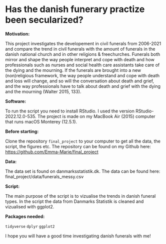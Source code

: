 # Has the danish funerary practize been secularized?

**Motivation:**  

This project investigates the developement in civil funerals from 2006-2021 and compare the trend in civil funerals with the amount of funerals in the danish national church and in other religions & freechurches. Funerals both mirror and shape the way people interpret and cope with death and how professionals such as nurses and social health care assistants take care of the dying and the mourning. If the funerals are brought into a new (non)religious framework, the way people understand and cope with death and loss will change, and so will the conversation about death and grief, and the way professionals have to talk about death and grief with the dying and the mourning (Walter 2015, 133).

**Software:** 

To run the script you need to install RStudio. I used the version RStudio-2022.12.0-535. 
The project is made on my MacBook Air (2015) computer that runs macOS Monterey (12.5.1).

**Before starting:**

Clone the repository `final_project` to your computer to get all the data, the script, the figures etc. The repository can be found on my Github here: https://github.com/Emma-Marie/final_project 

**Data:**

The data set is found on danmarksstatistik.dk. The data can be found here: final_project/data/funerals_messy.csv

**Script:**

The main purpose of the script is to vizualise the trends in danish funeral types. In the script the data from Danmarks Statistik is cleaned and vizualised with ggplot2. 

**Packages needed:**

`tidyverse`
`dplyr`
`ggplot2`

I hope you will have a good time investigating danish funerals with me!
